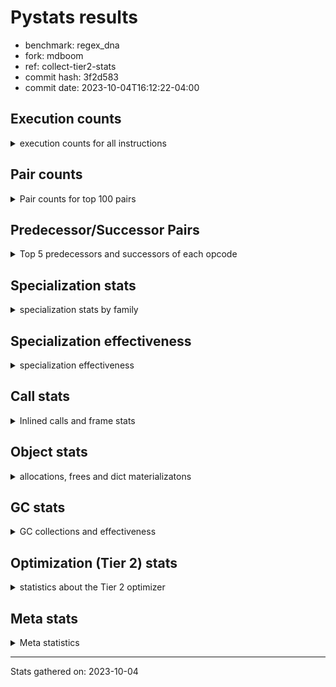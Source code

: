 
# Pystats results

- benchmark: regex_dna
- fork: mdboom
- ref: collect-tier2-stats
- commit hash: 3f2d583
- commit date: 2023-10-04T16:12:22-04:00

## Execution counts

<details>
<summary> execution counts for all instructions </summary>

|Name | Count | Self | Cumulative | Miss ratio | 
|---|---:|---:|---:|---:|
| LOAD_FAST | 5,700 | 12.4% | 12.4% |  |
| LOAD_GLOBAL_MODULE | 4,540 | 9.8% | 22.2% |  |
| LOAD_FAST_LOAD_FAST | 3,660 | 7.9% | 30.1% |  |
| LOAD_GLOBAL_BUILTIN | 2,960 | 6.4% | 36.5% |  |
| RETURN_VALUE | 2,700 | 5.9% | 42.4% |  |
| RESUME_CHECK | 2,700 | 5.9% | 48.2% |  |
| POP_JUMP_IF_FALSE | 2,040 | 4.4% | 52.7% |  |
| CALL | 1,860 | 4.0% | 56.7% |  |
| LOAD_ATTR_METHOD_NO_DICT | 1,460 | 3.2% | 59.9% |  |
| STORE_FAST | 1,400 | 3.0% | 62.9% |  |
| NOP | 1,320 | 2.9% | 65.8% |  |
| CALL_PY_EXACT_ARGS | 1,320 | 2.9% | 68.6% |  |
| BUILD_TUPLE | 1,320 | 2.9% | 71.5% |  |
| TO_BOOL_BOOL | 1,260 | 2.7% | 74.2% |  |
| CALL_TYPE_1 | 1,260 | 2.7% | 76.9% |  |
| CALL_ISINSTANCE | 1,260 | 2.7% | 79.7% |  |
| BINARY_SUBSCR_DICT | 1,260 | 2.7% | 82.4% |  |
| ENTER_EXECUTOR | 960 | 2.1% | 84.5% |  |
| TO_BOOL | 740 | 1.6% | 86.1% |  |
| PUSH_NULL | 720 | 1.6% | 87.6% |  |
| CALL_LEN | 720 | 1.6% | 89.2% |  |
| LOAD_ATTR_MODULE | 580 | 1.3% | 90.5% |  |
| CALL_PY_WITH_DEFAULTS | 540 | 1.2% | 91.6% |  |
| CALL_METHOD_DESCRIPTOR_FAST_WITH_KEYWORDS | 540 | 1.2% | 92.8% |  |
| CALL_LIST_APPEND | 540 | 1.2% | 94.0% |  |
| FOR_ITER_TUPLE | 360 | 0.8% | 94.8% |  |
| JUMP_BACKWARD | 340 | 0.7% | 95.5% |  |
| LOAD_GLOBAL | 240 | 0.5% | 96.0% |  |
| LOAD_DEREF | 180 | 0.4% | 96.4% |  |
| GET_ITER | 180 | 0.4% | 96.8% |  |
| UNPACK_SEQUENCE_TWO_TUPLE | 160 | 0.3% | 97.1% |  |
| STORE_FAST_STORE_FAST | 160 | 0.3% | 97.5% |  |
| LOAD_CONST | 120 | 0.3% | 97.7% |  |
| FOR_ITER_RANGE | 120 | 0.3% | 98.0% |  |
| CALL_FUNCTION_EX | 120 | 0.3% | 98.3% |  |
| BUILD_LIST | 120 | 0.3% | 98.5% |  |
| LOAD_ATTR | 100 | 0.2% | 98.7% |  |
| COMPARE_OP | 80 | 0.2% | 98.9% |  |
| POP_TOP | 60 | 0.1% | 99.0% |  |
| POP_JUMP_IF_NONE | 60 | 0.1% | 99.2% |  |
| LOAD_FAST_CHECK | 60 | 0.1% | 99.3% |  |
| LIST_EXTEND | 60 | 0.1% | 99.4% |  |
| COPY_FREE_VARS | 60 | 0.1% | 99.6% |  |
| CALL_INTRINSIC_1 | 60 | 0.1% | 99.7% |  |
| CALL_BUILTIN_CLASS | 60 | 0.1% | 99.8% |  |
| BINARY_OP_SUBTRACT_FLOAT | 60 | 0.1% | 100.0% |  |
| BINARY_OP | 20 | 0.0% | 100.0% |  |


</details>

## Pair counts

<details>
<summary> Pair counts for top 100 pairs </summary>

|Pair | Count | Self | Cumulative | 
|---|---:|---:|---:|
| LOAD_GLOBAL_BUILTIN LOAD_FAST | 2,760 | 6.0% | 6.0% |
| RESUME_CHECK LOAD_GLOBAL_BUILTIN | 1,340 | 2.9% | 8.9% |
| CALL_PY_EXACT_ARGS RESUME_CHECK | 1,320 | 2.9% | 11.7% |
| TO_BOOL_BOOL POP_JUMP_IF_FALSE | 1,260 | 2.7% | 14.5% |
| RETURN_VALUE LOAD_ATTR_METHOD_NO_DICT | 1,260 | 2.7% | 17.2% |
| POP_JUMP_IF_FALSE NOP | 1,260 | 2.7% | 19.9% |
| NOP LOAD_GLOBAL_MODULE | 1,260 | 2.7% | 22.7% |
| LOAD_GLOBAL_MODULE LOAD_GLOBAL_BUILTIN | 1,260 | 2.7% | 25.4% |
| LOAD_GLOBAL_MODULE LOAD_FAST_LOAD_FAST | 1,260 | 2.7% | 28.1% |
| LOAD_GLOBAL_MODULE CALL_ISINSTANCE | 1,260 | 2.7% | 30.9% |
| LOAD_FAST_LOAD_FAST CALL_PY_EXACT_ARGS | 1,260 | 2.7% | 33.6% |
| LOAD_FAST_LOAD_FAST BUILD_TUPLE | 1,260 | 2.7% | 36.3% |
| LOAD_FAST LOAD_GLOBAL_MODULE | 1,260 | 2.7% | 39.1% |
| LOAD_FAST CALL_TYPE_1 | 1,260 | 2.7% | 41.8% |
| CALL_TYPE_1 LOAD_FAST_LOAD_FAST | 1,260 | 2.7% | 44.5% |
| CALL_ISINSTANCE TO_BOOL_BOOL | 1,260 | 2.7% | 47.2% |
| BUILD_TUPLE BINARY_SUBSCR_DICT | 1,260 | 2.7% | 50.0% |
| BINARY_SUBSCR_DICT RETURN_VALUE | 1,260 | 2.7% | 52.7% |
| LOAD_FAST CALL | 1,040 | 2.3% | 55.0% |
| LOAD_FAST_LOAD_FAST LOAD_FAST | 940 | 2.0% | 57.0% |
| RETURN_VALUE STORE_FAST | 780 | 1.7% | 58.7% |
| TO_BOOL POP_JUMP_IF_FALSE | 720 | 1.6% | 60.3% |
| RESUME_CHECK LOAD_FAST | 720 | 1.6% | 61.8% |
| POP_JUMP_IF_FALSE LOAD_GLOBAL_MODULE | 720 | 1.6% | 63.4% |
| LOAD_FAST TO_BOOL | 720 | 1.6% | 64.9% |
| LOAD_ATTR_METHOD_NO_DICT LOAD_FAST_LOAD_FAST | 720 | 1.6% | 66.5% |
| CALL RETURN_VALUE | 720 | 1.6% | 68.1% |
| CALL RESUME_CHECK | 720 | 1.6% | 69.6% |
| LOAD_ATTR_MODULE PUSH_NULL | 580 | 1.3% | 70.9% |
| STORE_FAST ENTER_EXECUTOR | 540 | 1.2% | 72.0% |
| RETURN_VALUE CALL_LEN | 540 | 1.2% | 73.2% |
| RESUME_CHECK LOAD_GLOBAL_MODULE | 540 | 1.2% | 74.4% |
| LOAD_FAST CALL_METHOD_DESCRIPTOR_FAST_WITH_KEYWORDS | 540 | 1.2% | 75.6% |
| LOAD_ATTR_METHOD_NO_DICT LOAD_FAST | 540 | 1.2% | 76.7% |
| CALL_PY_WITH_DEFAULTS RESUME_CHECK | 540 | 1.2% | 77.9% |
| CALL_METHOD_DESCRIPTOR_FAST_WITH_KEYWORDS RETURN_VALUE | 540 | 1.2% | 79.1% |
| CALL_LEN CALL_LIST_APPEND | 540 | 1.2% | 80.2% |
| LOAD_GLOBAL_MODULE LOAD_ATTR_MODULE | 500 | 1.1% | 81.3% |
| ENTER_EXECUTOR CALL | 500 | 1.1% | 82.4% |
| CALL_LIST_APPEND ENTER_EXECUTOR | 380 | 0.8% | 83.2% |
| PUSH_NULL LOAD_FAST_LOAD_FAST | 360 | 0.8% | 84.0% |
| ENTER_EXECUTOR CALL_PY_WITH_DEFAULTS | 340 | 0.7% | 84.7% |
| STORE_FAST LOAD_FAST | 320 | 0.7% | 85.4% |
| JUMP_BACKWARD FOR_ITER_TUPLE | 240 | 0.5% | 86.0% |
| LOAD_GLOBAL_BUILTIN LOAD_GLOBAL_MODULE | 200 | 0.4% | 86.4% |
| LOAD_FAST_LOAD_FAST CALL_PY_WITH_DEFAULTS | 200 | 0.4% | 86.8% |
| LOAD_FAST LOAD_ATTR_METHOD_NO_DICT | 200 | 0.4% | 87.3% |
| LOAD_ATTR_METHOD_NO_DICT LOAD_GLOBAL_BUILTIN | 200 | 0.4% | 87.7% |
| FOR_ITER_TUPLE STORE_FAST | 200 | 0.4% | 88.1% |
| STORE_FAST JUMP_BACKWARD | 180 | 0.4% | 88.5% |
| PUSH_NULL CALL | 180 | 0.4% | 88.9% |
| UNPACK_SEQUENCE_TWO_TUPLE STORE_FAST_STORE_FAST | 160 | 0.3% | 89.3% |
| STORE_FAST_STORE_FAST LOAD_GLOBAL_MODULE | 160 | 0.3% | 89.6% |
| STORE_FAST LOAD_GLOBAL_MODULE | 160 | 0.3% | 89.9% |
| FOR_ITER_TUPLE UNPACK_SEQUENCE_TWO_TUPLE | 160 | 0.3% | 90.3% |
| CALL_LIST_APPEND JUMP_BACKWARD | 160 | 0.3% | 90.6% |
| LOAD_GLOBAL LOAD_GLOBAL_MODULE | 140 | 0.3% | 90.9% |
| CALL CALL | 140 | 0.3% | 91.2% |
| PUSH_NULL LOAD_FAST | 120 | 0.3% | 91.5% |
| LOAD_GLOBAL_MODULE GET_ITER | 120 | 0.3% | 91.8% |
| LOAD_FAST CALL_LEN | 120 | 0.3% | 92.0% |
| LOAD_DEREF PUSH_NULL | 120 | 0.3% | 92.3% |
| GET_ITER FOR_ITER_TUPLE | 120 | 0.3% | 92.5% |
| CALL_LEN STORE_FAST | 120 | 0.3% | 92.8% |
| STORE_FAST LOAD_GLOBAL | 100 | 0.2% | 93.0% |
| LOAD_GLOBAL_MODULE LOAD_ATTR | 80 | 0.2% | 93.2% |
| LOAD_GLOBAL LOAD_GLOBAL_BUILTIN | 80 | 0.2% | 93.4% |
| LOAD_ATTR LOAD_ATTR_MODULE | 80 | 0.2% | 93.5% |
| STORE_FAST BUILD_LIST | 60 | 0.1% | 93.7% |
| RETURN_VALUE RETURN_VALUE | 60 | 0.1% | 93.8% |
| RESUME_CHECK LOAD_DEREF | 60 | 0.1% | 93.9% |
| PUSH_NULL LOAD_CONST | 60 | 0.1% | 94.1% |
| POP_TOP NOP | 60 | 0.1% | 94.2% |
| POP_JUMP_IF_NONE LOAD_FAST_CHECK | 60 | 0.1% | 94.3% |
| POP_JUMP_IF_FALSE LOAD_FAST | 60 | 0.1% | 94.5% |
| NOP LOAD_DEREF | 60 | 0.1% | 94.6% |
| LOAD_GLOBAL_MODULE LOAD_FAST | 60 | 0.1% | 94.7% |
| LOAD_FAST_CHECK LOAD_FAST | 60 | 0.1% | 94.8% |
| LOAD_FAST RETURN_VALUE | 60 | 0.1% | 95.0% |
| LOAD_FAST POP_JUMP_IF_NONE | 60 | 0.1% | 95.1% |
| LOAD_FAST GET_ITER | 60 | 0.1% | 95.2% |
| LOAD_FAST COMPARE_OP | 60 | 0.1% | 95.4% |
| LOAD_FAST CALL_FUNCTION_EX | 60 | 0.1% | 95.5% |
| LOAD_FAST BUILD_LIST | 60 | 0.1% | 95.6% |
| LOAD_DEREF LIST_EXTEND | 60 | 0.1% | 95.8% |
| LOAD_CONST LOAD_FAST | 60 | 0.1% | 95.9% |
| LOAD_CONST LOAD_CONST | 60 | 0.1% | 96.0% |
| LIST_EXTEND CALL_INTRINSIC_1 | 60 | 0.1% | 96.1% |
| JUMP_BACKWARD FOR_ITER_RANGE | 60 | 0.1% | 96.3% |
| GET_ITER FOR_ITER_RANGE | 60 | 0.1% | 96.4% |
| FOR_ITER_RANGE STORE_FAST | 60 | 0.1% | 96.5% |
| ENTER_EXECUTOR LOAD_FAST_LOAD_FAST | 60 | 0.1% | 96.7% |
| COPY_FREE_VARS RESUME_CHECK | 60 | 0.1% | 96.8% |
| COMPARE_OP POP_JUMP_IF_FALSE | 60 | 0.1% | 96.9% |
| CALL_LEN BUILD_TUPLE | 60 | 0.1% | 97.1% |
| CALL_INTRINSIC_1 CALL_FUNCTION_EX | 60 | 0.1% | 97.2% |
| CALL_FUNCTION_EX RESUME_CHECK | 60 | 0.1% | 97.3% |
| CALL_FUNCTION_EX COPY_FREE_VARS | 60 | 0.1% | 97.4% |
| CALL_BUILTIN_CLASS STORE_FAST | 60 | 0.1% | 97.6% |
| CALL STORE_FAST | 60 | 0.1% | 97.7% |


</details>

## Predecessor/Successor Pairs

<details>
<summary> Top 5 predecessors and successors of each opcode </summary>

### GET_ITER

<details>
<summary> Successors and predecessors for GET_ITER </summary>

|Predecessors | Count | Percentage | 
|---|---:|---:|
| LOAD_GLOBAL_MODULE | 120 | 66.7% |
| LOAD_FAST | 60 | 33.3% |

|Successors | Count | Percentage | 
|---|---:|---:|
| FOR_ITER_TUPLE | 120 | 66.7% |
| FOR_ITER_RANGE | 60 | 33.3% |


</details>

### NOP

<details>
<summary> Successors and predecessors for NOP </summary>

|Predecessors | Count | Percentage | 
|---|---:|---:|
| POP_JUMP_IF_FALSE | 1,260 | 95.5% |
| POP_TOP | 60 | 4.5% |

|Successors | Count | Percentage | 
|---|---:|---:|
| LOAD_GLOBAL_MODULE | 1,260 | 95.5% |
| LOAD_DEREF | 60 | 4.5% |


</details>

### POP_TOP

<details>
<summary> Successors and predecessors for POP_TOP </summary>

|Predecessors | Count | Percentage | 
|---|---:|---:|
| CALL | 60 | 100.0% |

|Successors | Count | Percentage | 
|---|---:|---:|
| NOP | 60 | 100.0% |


</details>

### PUSH_NULL

<details>
<summary> Successors and predecessors for PUSH_NULL </summary>

|Predecessors | Count | Percentage | 
|---|---:|---:|
| LOAD_ATTR_MODULE | 580 | 80.6% |
| LOAD_DEREF | 120 | 16.7% |
| LOAD_ATTR | 20 | 2.8% |

|Successors | Count | Percentage | 
|---|---:|---:|
| LOAD_FAST_LOAD_FAST | 360 | 50.0% |
| CALL | 180 | 25.0% |
| LOAD_FAST | 120 | 16.7% |
| LOAD_CONST | 60 | 8.3% |


</details>

### RETURN_VALUE

<details>
<summary> Successors and predecessors for RETURN_VALUE </summary>

|Predecessors | Count | Percentage | 
|---|---:|---:|
| BINARY_SUBSCR_DICT | 1,260 | 46.7% |
| CALL | 720 | 26.7% |
| CALL_METHOD_DESCRIPTOR_FAST_WITH_KEYWORDS | 540 | 20.0% |
| RETURN_VALUE | 60 | 2.2% |
| LOAD_FAST | 60 | 2.2% |

|Successors | Count | Percentage | 
|---|---:|---:|
| LOAD_ATTR_METHOD_NO_DICT | 1,260 | 46.7% |
| STORE_FAST | 780 | 28.9% |
| CALL_LEN | 540 | 20.0% |
| RETURN_VALUE | 60 | 2.2% |
| LOAD_GLOBAL | 40 | 1.5% |


</details>

### TO_BOOL

<details>
<summary> Successors and predecessors for TO_BOOL </summary>

|Predecessors | Count | Percentage | 
|---|---:|---:|
| LOAD_FAST | 720 | 97.3% |
| TO_BOOL | 20 | 2.7% |

|Successors | Count | Percentage | 
|---|---:|---:|
| POP_JUMP_IF_FALSE | 720 | 97.3% |
| TO_BOOL | 20 | 2.7% |


</details>

### BINARY_OP

<details>
<summary> Successors and predecessors for BINARY_OP </summary>

|Predecessors | Count | Percentage | 
|---|---:|---:|
| LOAD_FAST | 20 | 100.0% |

|Successors | Count | Percentage | 
|---|---:|---:|
| BINARY_OP_SUBTRACT_FLOAT | 20 | 100.0% |


</details>

### BUILD_LIST

<details>
<summary> Successors and predecessors for BUILD_LIST </summary>

|Predecessors | Count | Percentage | 
|---|---:|---:|
| STORE_FAST | 60 | 50.0% |
| LOAD_FAST | 60 | 50.0% |

|Successors | Count | Percentage | 
|---|---:|---:|
| STORE_FAST | 60 | 50.0% |
| LOAD_DEREF | 60 | 50.0% |


</details>

### BUILD_TUPLE

<details>
<summary> Successors and predecessors for BUILD_TUPLE </summary>

|Predecessors | Count | Percentage | 
|---|---:|---:|
| LOAD_FAST_LOAD_FAST | 1,260 | 95.5% |
| CALL_LEN | 60 | 4.5% |

|Successors | Count | Percentage | 
|---|---:|---:|
| BINARY_SUBSCR_DICT | 1,260 | 95.5% |
| RETURN_VALUE | 60 | 4.5% |


</details>

### CALL

<details>
<summary> Successors and predecessors for CALL </summary>

|Predecessors | Count | Percentage | 
|---|---:|---:|
| LOAD_FAST | 1,040 | 55.9% |
| ENTER_EXECUTOR | 500 | 26.9% |
| PUSH_NULL | 180 | 9.7% |
| CALL | 140 | 7.5% |

|Successors | Count | Percentage | 
|---|---:|---:|
| RETURN_VALUE | 720 | 38.7% |
| RESUME_CHECK | 720 | 38.7% |
| CALL | 140 | 7.5% |
| STORE_FAST | 60 | 3.2% |
| POP_TOP | 60 | 3.2% |


</details>

### CALL_FUNCTION_EX

<details>
<summary> Successors and predecessors for CALL_FUNCTION_EX </summary>

|Predecessors | Count | Percentage | 
|---|---:|---:|
| LOAD_FAST | 60 | 50.0% |
| CALL_INTRINSIC_1 | 60 | 50.0% |

|Successors | Count | Percentage | 
|---|---:|---:|
| RESUME_CHECK | 60 | 50.0% |
| COPY_FREE_VARS | 60 | 50.0% |


</details>

### CALL_INTRINSIC_1

<details>
<summary> Successors and predecessors for CALL_INTRINSIC_1 </summary>

|Predecessors | Count | Percentage | 
|---|---:|---:|
| LIST_EXTEND | 60 | 100.0% |

|Successors | Count | Percentage | 
|---|---:|---:|
| CALL_FUNCTION_EX | 60 | 100.0% |


</details>

### COMPARE_OP

<details>
<summary> Successors and predecessors for COMPARE_OP </summary>

|Predecessors | Count | Percentage | 
|---|---:|---:|
| LOAD_FAST | 60 | 75.0% |
| COMPARE_OP | 20 | 25.0% |

|Successors | Count | Percentage | 
|---|---:|---:|
| POP_JUMP_IF_FALSE | 60 | 75.0% |
| COMPARE_OP | 20 | 25.0% |


</details>

### COPY_FREE_VARS

<details>
<summary> Successors and predecessors for COPY_FREE_VARS </summary>

|Predecessors | Count | Percentage | 
|---|---:|---:|
| CALL_FUNCTION_EX | 60 | 100.0% |

|Successors | Count | Percentage | 
|---|---:|---:|
| RESUME_CHECK | 60 | 100.0% |


</details>

### ENTER_EXECUTOR

<details>
<summary> Successors and predecessors for ENTER_EXECUTOR </summary>

|Predecessors | Count | Percentage | 
|---|---:|---:|
| STORE_FAST | 540 | 56.2% |
| CALL_LIST_APPEND | 380 | 39.6% |
| JUMP_BACKWARD | 40 | 4.2% |

|Successors | Count | Percentage | 
|---|---:|---:|
| CALL | 500 | 52.1% |
| CALL_PY_WITH_DEFAULTS | 340 | 35.4% |
| LOAD_FAST_LOAD_FAST | 60 | 6.2% |
| LOAD_GLOBAL_MODULE | 40 | 4.2% |
| LOAD_GLOBAL | 20 | 2.1% |


</details>

### JUMP_BACKWARD

<details>
<summary> Successors and predecessors for JUMP_BACKWARD </summary>

|Predecessors | Count | Percentage | 
|---|---:|---:|
| STORE_FAST | 180 | 52.9% |
| CALL_LIST_APPEND | 160 | 47.1% |

|Successors | Count | Percentage | 
|---|---:|---:|
| FOR_ITER_TUPLE | 240 | 70.6% |
| FOR_ITER_RANGE | 60 | 17.6% |
| ENTER_EXECUTOR | 40 | 11.8% |


</details>

### LIST_EXTEND

<details>
<summary> Successors and predecessors for LIST_EXTEND </summary>

|Predecessors | Count | Percentage | 
|---|---:|---:|
| LOAD_DEREF | 60 | 100.0% |

|Successors | Count | Percentage | 
|---|---:|---:|
| CALL_INTRINSIC_1 | 60 | 100.0% |


</details>

### LOAD_ATTR

<details>
<summary> Successors and predecessors for LOAD_ATTR </summary>

|Predecessors | Count | Percentage | 
|---|---:|---:|
| LOAD_GLOBAL_MODULE | 80 | 80.0% |
| LOAD_GLOBAL | 20 | 20.0% |

|Successors | Count | Percentage | 
|---|---:|---:|
| LOAD_ATTR_MODULE | 80 | 80.0% |
| PUSH_NULL | 20 | 20.0% |


</details>

### LOAD_CONST

<details>
<summary> Successors and predecessors for LOAD_CONST </summary>

|Predecessors | Count | Percentage | 
|---|---:|---:|
| PUSH_NULL | 60 | 50.0% |
| LOAD_CONST | 60 | 50.0% |

|Successors | Count | Percentage | 
|---|---:|---:|
| LOAD_FAST | 60 | 50.0% |
| LOAD_CONST | 60 | 50.0% |


</details>

### LOAD_DEREF

<details>
<summary> Successors and predecessors for LOAD_DEREF </summary>

|Predecessors | Count | Percentage | 
|---|---:|---:|
| RESUME_CHECK | 60 | 33.3% |
| NOP | 60 | 33.3% |
| BUILD_LIST | 60 | 33.3% |

|Successors | Count | Percentage | 
|---|---:|---:|
| PUSH_NULL | 120 | 66.7% |
| LIST_EXTEND | 60 | 33.3% |


</details>

### LOAD_FAST

<details>
<summary> Successors and predecessors for LOAD_FAST </summary>

|Predecessors | Count | Percentage | 
|---|---:|---:|
| LOAD_GLOBAL_BUILTIN | 2,760 | 48.4% |
| LOAD_FAST_LOAD_FAST | 940 | 16.5% |
| RESUME_CHECK | 720 | 12.6% |
| LOAD_ATTR_METHOD_NO_DICT | 540 | 9.5% |
| STORE_FAST | 320 | 5.6% |

|Successors | Count | Percentage | 
|---|---:|---:|
| LOAD_GLOBAL_MODULE | 1,260 | 22.1% |
| CALL_TYPE_1 | 1,260 | 22.1% |
| CALL | 1,040 | 18.2% |
| TO_BOOL | 720 | 12.6% |
| CALL_METHOD_DESCRIPTOR_FAST_WITH_KEYWORDS | 540 | 9.5% |


</details>

### LOAD_FAST_CHECK

<details>
<summary> Successors and predecessors for LOAD_FAST_CHECK </summary>

|Predecessors | Count | Percentage | 
|---|---:|---:|
| POP_JUMP_IF_NONE | 60 | 100.0% |

|Successors | Count | Percentage | 
|---|---:|---:|
| LOAD_FAST | 60 | 100.0% |


</details>

### LOAD_FAST_LOAD_FAST

<details>
<summary> Successors and predecessors for LOAD_FAST_LOAD_FAST </summary>

|Predecessors | Count | Percentage | 
|---|---:|---:|
| LOAD_GLOBAL_MODULE | 1,260 | 34.4% |
| CALL_TYPE_1 | 1,260 | 34.4% |
| LOAD_ATTR_METHOD_NO_DICT | 720 | 19.7% |
| PUSH_NULL | 360 | 9.8% |
| ENTER_EXECUTOR | 60 | 1.6% |

|Successors | Count | Percentage | 
|---|---:|---:|
| CALL_PY_EXACT_ARGS | 1,260 | 34.4% |
| BUILD_TUPLE | 1,260 | 34.4% |
| LOAD_FAST | 940 | 25.7% |
| CALL_PY_WITH_DEFAULTS | 200 | 5.5% |


</details>

### LOAD_GLOBAL

<details>
<summary> Successors and predecessors for LOAD_GLOBAL </summary>

|Predecessors | Count | Percentage | 
|---|---:|---:|
| STORE_FAST | 100 | 41.7% |
| RETURN_VALUE | 40 | 16.7% |
| RESUME_CHECK | 40 | 16.7% |
| LOAD_FAST | 20 | 8.3% |
| FOR_ITER_RANGE | 20 | 8.3% |

|Successors | Count | Percentage | 
|---|---:|---:|
| LOAD_GLOBAL_MODULE | 140 | 58.3% |
| LOAD_GLOBAL_BUILTIN | 80 | 33.3% |
| LOAD_ATTR | 20 | 8.3% |


</details>

### POP_JUMP_IF_FALSE

<details>
<summary> Successors and predecessors for POP_JUMP_IF_FALSE </summary>

|Predecessors | Count | Percentage | 
|---|---:|---:|
| TO_BOOL_BOOL | 1,260 | 61.8% |
| TO_BOOL | 720 | 35.3% |
| COMPARE_OP | 60 | 2.9% |

|Successors | Count | Percentage | 
|---|---:|---:|
| NOP | 1,260 | 61.8% |
| LOAD_GLOBAL_MODULE | 720 | 35.3% |
| LOAD_FAST | 60 | 2.9% |


</details>

### POP_JUMP_IF_NONE

<details>
<summary> Successors and predecessors for POP_JUMP_IF_NONE </summary>

|Predecessors | Count | Percentage | 
|---|---:|---:|
| LOAD_FAST | 60 | 100.0% |

|Successors | Count | Percentage | 
|---|---:|---:|
| LOAD_FAST_CHECK | 60 | 100.0% |


</details>

### STORE_FAST

<details>
<summary> Successors and predecessors for STORE_FAST </summary>

|Predecessors | Count | Percentage | 
|---|---:|---:|
| RETURN_VALUE | 780 | 55.7% |
| FOR_ITER_TUPLE | 200 | 14.3% |
| CALL_LEN | 120 | 8.6% |
| FOR_ITER_RANGE | 60 | 4.3% |
| CALL_BUILTIN_CLASS | 60 | 4.3% |

|Successors | Count | Percentage | 
|---|---:|---:|
| ENTER_EXECUTOR | 540 | 38.6% |
| LOAD_FAST | 320 | 22.9% |
| JUMP_BACKWARD | 180 | 12.9% |
| LOAD_GLOBAL_MODULE | 160 | 11.4% |
| LOAD_GLOBAL | 100 | 7.1% |


</details>

### STORE_FAST_STORE_FAST

<details>
<summary> Successors and predecessors for STORE_FAST_STORE_FAST </summary>

|Predecessors | Count | Percentage | 
|---|---:|---:|
| UNPACK_SEQUENCE_TWO_TUPLE | 160 | 100.0% |

|Successors | Count | Percentage | 
|---|---:|---:|
| LOAD_GLOBAL_MODULE | 160 | 100.0% |


</details>

### BINARY_OP_SUBTRACT_FLOAT

<details>
<summary> Successors and predecessors for BINARY_OP_SUBTRACT_FLOAT </summary>

|Predecessors | Count | Percentage | 
|---|---:|---:|
| LOAD_FAST | 40 | 66.7% |
| BINARY_OP | 20 | 33.3% |

|Successors | Count | Percentage | 
|---|---:|---:|
| STORE_FAST | 60 | 100.0% |


</details>

### BINARY_SUBSCR_DICT

<details>
<summary> Successors and predecessors for BINARY_SUBSCR_DICT </summary>

|Predecessors | Count | Percentage | 
|---|---:|---:|
| BUILD_TUPLE | 1,260 | 100.0% |

|Successors | Count | Percentage | 
|---|---:|---:|
| RETURN_VALUE | 1,260 | 100.0% |


</details>

### CALL_BUILTIN_CLASS

<details>
<summary> Successors and predecessors for CALL_BUILTIN_CLASS </summary>

|Predecessors | Count | Percentage | 
|---|---:|---:|
| LOAD_FAST | 40 | 66.7% |
| CALL | 20 | 33.3% |

|Successors | Count | Percentage | 
|---|---:|---:|
| STORE_FAST | 60 | 100.0% |


</details>

### CALL_ISINSTANCE

<details>
<summary> Successors and predecessors for CALL_ISINSTANCE </summary>

|Predecessors | Count | Percentage | 
|---|---:|---:|
| LOAD_GLOBAL_MODULE | 1,260 | 100.0% |

|Successors | Count | Percentage | 
|---|---:|---:|
| TO_BOOL_BOOL | 1,260 | 100.0% |


</details>

### CALL_LEN

<details>
<summary> Successors and predecessors for CALL_LEN </summary>

|Predecessors | Count | Percentage | 
|---|---:|---:|
| RETURN_VALUE | 540 | 75.0% |
| LOAD_FAST | 120 | 16.7% |
| CALL | 60 | 8.3% |

|Successors | Count | Percentage | 
|---|---:|---:|
| CALL_LIST_APPEND | 540 | 75.0% |
| STORE_FAST | 120 | 16.7% |
| BUILD_TUPLE | 60 | 8.3% |


</details>

### CALL_LIST_APPEND

<details>
<summary> Successors and predecessors for CALL_LIST_APPEND </summary>

|Predecessors | Count | Percentage | 
|---|---:|---:|
| CALL_LEN | 540 | 100.0% |

|Successors | Count | Percentage | 
|---|---:|---:|
| ENTER_EXECUTOR | 380 | 70.4% |
| JUMP_BACKWARD | 160 | 29.6% |


</details>

### CALL_METHOD_DESCRIPTOR_FAST_WITH_KEYWORDS

<details>
<summary> Successors and predecessors for CALL_METHOD_DESCRIPTOR_FAST_WITH_KEYWORDS </summary>

|Predecessors | Count | Percentage | 
|---|---:|---:|
| LOAD_FAST | 540 | 100.0% |

|Successors | Count | Percentage | 
|---|---:|---:|
| RETURN_VALUE | 540 | 100.0% |


</details>

### CALL_PY_EXACT_ARGS

<details>
<summary> Successors and predecessors for CALL_PY_EXACT_ARGS </summary>

|Predecessors | Count | Percentage | 
|---|---:|---:|
| LOAD_FAST_LOAD_FAST | 1,260 | 95.5% |
| LOAD_FAST | 40 | 3.0% |
| CALL | 20 | 1.5% |

|Successors | Count | Percentage | 
|---|---:|---:|
| RESUME_CHECK | 1,320 | 100.0% |


</details>

### CALL_PY_WITH_DEFAULTS

<details>
<summary> Successors and predecessors for CALL_PY_WITH_DEFAULTS </summary>

|Predecessors | Count | Percentage | 
|---|---:|---:|
| ENTER_EXECUTOR | 340 | 63.0% |
| LOAD_FAST_LOAD_FAST | 200 | 37.0% |

|Successors | Count | Percentage | 
|---|---:|---:|
| RESUME_CHECK | 540 | 100.0% |


</details>

### CALL_TYPE_1

<details>
<summary> Successors and predecessors for CALL_TYPE_1 </summary>

|Predecessors | Count | Percentage | 
|---|---:|---:|
| LOAD_FAST | 1,260 | 100.0% |

|Successors | Count | Percentage | 
|---|---:|---:|
| LOAD_FAST_LOAD_FAST | 1,260 | 100.0% |


</details>

### FOR_ITER_RANGE

<details>
<summary> Successors and predecessors for FOR_ITER_RANGE </summary>

|Predecessors | Count | Percentage | 
|---|---:|---:|
| JUMP_BACKWARD | 60 | 50.0% |
| GET_ITER | 60 | 50.0% |

|Successors | Count | Percentage | 
|---|---:|---:|
| STORE_FAST | 60 | 50.0% |
| LOAD_GLOBAL_MODULE | 40 | 33.3% |
| LOAD_GLOBAL | 20 | 16.7% |


</details>

### FOR_ITER_TUPLE

<details>
<summary> Successors and predecessors for FOR_ITER_TUPLE </summary>

|Predecessors | Count | Percentage | 
|---|---:|---:|
| JUMP_BACKWARD | 240 | 66.7% |
| GET_ITER | 120 | 33.3% |

|Successors | Count | Percentage | 
|---|---:|---:|
| STORE_FAST | 200 | 55.6% |
| UNPACK_SEQUENCE_TWO_TUPLE | 160 | 44.4% |


</details>

### LOAD_ATTR_METHOD_NO_DICT

<details>
<summary> Successors and predecessors for LOAD_ATTR_METHOD_NO_DICT </summary>

|Predecessors | Count | Percentage | 
|---|---:|---:|
| RETURN_VALUE | 1,260 | 86.3% |
| LOAD_FAST | 200 | 13.7% |

|Successors | Count | Percentage | 
|---|---:|---:|
| LOAD_FAST_LOAD_FAST | 720 | 49.3% |
| LOAD_FAST | 540 | 37.0% |
| LOAD_GLOBAL_BUILTIN | 200 | 13.7% |


</details>

### LOAD_ATTR_MODULE

<details>
<summary> Successors and predecessors for LOAD_ATTR_MODULE </summary>

|Predecessors | Count | Percentage | 
|---|---:|---:|
| LOAD_GLOBAL_MODULE | 500 | 86.2% |
| LOAD_ATTR | 80 | 13.8% |

|Successors | Count | Percentage | 
|---|---:|---:|
| PUSH_NULL | 580 | 100.0% |


</details>

### LOAD_GLOBAL_BUILTIN

<details>
<summary> Successors and predecessors for LOAD_GLOBAL_BUILTIN </summary>

|Predecessors | Count | Percentage | 
|---|---:|---:|
| RESUME_CHECK | 1,340 | 45.3% |
| LOAD_GLOBAL_MODULE | 1,260 | 42.6% |
| LOAD_ATTR_METHOD_NO_DICT | 200 | 6.8% |
| LOAD_GLOBAL | 80 | 2.7% |
| STORE_FAST | 40 | 1.4% |

|Successors | Count | Percentage | 
|---|---:|---:|
| LOAD_FAST | 2,760 | 93.2% |
| LOAD_GLOBAL_MODULE | 200 | 6.8% |


</details>

### LOAD_GLOBAL_MODULE

<details>
<summary> Successors and predecessors for LOAD_GLOBAL_MODULE </summary>

|Predecessors | Count | Percentage | 
|---|---:|---:|
| NOP | 1,260 | 27.8% |
| LOAD_FAST | 1,260 | 27.8% |
| POP_JUMP_IF_FALSE | 720 | 15.9% |
| RESUME_CHECK | 540 | 11.9% |
| LOAD_GLOBAL_BUILTIN | 200 | 4.4% |

|Successors | Count | Percentage | 
|---|---:|---:|
| LOAD_GLOBAL_BUILTIN | 1,260 | 27.8% |
| LOAD_FAST_LOAD_FAST | 1,260 | 27.8% |
| CALL_ISINSTANCE | 1,260 | 27.8% |
| LOAD_ATTR_MODULE | 500 | 11.0% |
| GET_ITER | 120 | 2.6% |


</details>

### RESUME_CHECK

<details>
<summary> Successors and predecessors for RESUME_CHECK </summary>

|Predecessors | Count | Percentage | 
|---|---:|---:|
| CALL_PY_EXACT_ARGS | 1,320 | 48.9% |
| CALL | 720 | 26.7% |
| CALL_PY_WITH_DEFAULTS | 540 | 20.0% |
| COPY_FREE_VARS | 60 | 2.2% |
| CALL_FUNCTION_EX | 60 | 2.2% |

|Successors | Count | Percentage | 
|---|---:|---:|
| LOAD_GLOBAL_BUILTIN | 1,340 | 49.6% |
| LOAD_FAST | 720 | 26.7% |
| LOAD_GLOBAL_MODULE | 540 | 20.0% |
| LOAD_DEREF | 60 | 2.2% |
| LOAD_GLOBAL | 40 | 1.5% |


</details>

### TO_BOOL_BOOL

<details>
<summary> Successors and predecessors for TO_BOOL_BOOL </summary>

|Predecessors | Count | Percentage | 
|---|---:|---:|
| CALL_ISINSTANCE | 1,260 | 100.0% |

|Successors | Count | Percentage | 
|---|---:|---:|
| POP_JUMP_IF_FALSE | 1,260 | 100.0% |


</details>

### UNPACK_SEQUENCE_TWO_TUPLE

<details>
<summary> Successors and predecessors for UNPACK_SEQUENCE_TWO_TUPLE </summary>

|Predecessors | Count | Percentage | 
|---|---:|---:|
| FOR_ITER_TUPLE | 160 | 100.0% |

|Successors | Count | Percentage | 
|---|---:|---:|
| STORE_FAST_STORE_FAST | 160 | 100.0% |


</details>


</details>

## Specialization stats

<details>
<summary> specialization stats by family </summary>

### BINARY_SUBSCR

<details>
<summary> specialization stats for BINARY_SUBSCR family </summary>

|Kind | Count | Ratio | 
|---|---|---|
|          hit |         1260 | 100.0% |


</details>

### TO_BOOL

<details>
<summary> specialization stats for TO_BOOL family </summary>

|Kind | Count | Ratio | 
|---|---|---|
| specialization.deferred |          720 | 36.0% |
|          hit |         1260 | 63.0% |

#### Specialization attempts

| | Count | Ratio | 
|---|---:|---:|
| Success | 0 | 0.0% |
| Failure | 20 | 100.0% |

|Failure kind | Count | Ratio | 
|---|---:|---:|
| tuple | 20 | 100.0% |


</details>

### BINARY_OP

<details>
<summary> specialization stats for BINARY_OP family </summary>

|Kind | Count | Ratio | 
|---|---|---|
|          hit |           60 | 75.0% |

#### Specialization attempts

| | Count | Ratio | 
|---|---:|---:|
| Success | 20 | 100.0% |
| Failure | 0 | 0.0% |

|Failure kind | Count | Ratio | 
|---|---:|---:|


</details>

### CALL

<details>
<summary> specialization stats for CALL family </summary>

|Kind | Count | Ratio | 
|---|---|---|
| specialization.deferred |         1620 | 20.0% |
|          hit |         6240 | 77.0% |

#### Specialization attempts

| | Count | Ratio | 
|---|---:|---:|
| Success | 100 | 41.7% |
| Failure | 140 | 58.3% |

|Failure kind | Count | Ratio | 
|---|---:|---:|
| cfunc noargs | 60 | 42.9% |
| code complex parameters | 60 | 42.9% |
| meth descr method fastcall keywords | 20 | 14.3% |


</details>

### COMPARE_OP

<details>
<summary> specialization stats for COMPARE_OP family </summary>

|Kind | Count | Ratio | 
|---|---|---|
| specialization.deferred |           60 | 75.0% |

#### Specialization attempts

| | Count | Ratio | 
|---|---:|---:|
| Success | 0 | 0.0% |
| Failure | 20 | 100.0% |

|Failure kind | Count | Ratio | 
|---|---:|---:|
| tuple | 20 | 100.0% |


</details>

### FOR_ITER

<details>
<summary> specialization stats for FOR_ITER family </summary>

|Kind | Count | Ratio | 
|---|---|---|
|          hit |          480 | 100.0% |


</details>

### JUMP_BACKWARD

<details>
<summary> specialization stats for JUMP_BACKWARD family </summary>

|Kind | Count | Ratio | 
|---|---|---|


</details>

### LOAD_ATTR

<details>
<summary> specialization stats for LOAD_ATTR family </summary>

|Kind | Count | Ratio | 
|---|---|---|
| specialization.deferred |           20 | 0.9% |
|          hit |         2040 | 95.3% |

#### Specialization attempts

| | Count | Ratio | 
|---|---:|---:|
| Success | 80 | 100.0% |
| Failure | 0 | 0.0% |

|Failure kind | Count | Ratio | 
|---|---:|---:|


</details>

### LOAD_GLOBAL

<details>
<summary> specialization stats for LOAD_GLOBAL family </summary>

|Kind | Count | Ratio | 
|---|---|---|
| specialization.deferred |           20 | 0.3% |
|          hit |         7500 | 96.9% |

#### Specialization attempts

| | Count | Ratio | 
|---|---:|---:|
| Success | 220 | 100.0% |
| Failure | 0 | 0.0% |

|Failure kind | Count | Ratio | 
|---|---:|---:|


</details>

### POP_JUMP_IF_FALSE

<details>
<summary> specialization stats for POP_JUMP_IF_FALSE family </summary>

|Kind | Count | Ratio | 
|---|---|---|


</details>

### POP_JUMP_IF_NONE

<details>
<summary> specialization stats for POP_JUMP_IF_NONE family </summary>

|Kind | Count | Ratio | 
|---|---|---|


</details>

### UNPACK_SEQUENCE

<details>
<summary> specialization stats for UNPACK_SEQUENCE family </summary>

|Kind | Count | Ratio | 
|---|---|---|
|          hit |          160 | 100.0% |


</details>


</details>

## Specialization effectiveness

<details>
<summary> specialization effectiveness </summary>

|Instructions | Count | Ratio | 
|---|---:|---:|
| Basic | 18,960 | 41.1% |
| Not specialized | 5,480 | 11.9% |
| Specialized | 21,700 | 47.0% |

### Deferred by instruction

<details>
<summary> deferred by instruction </summary>

|Name | Count | Ratio | 
|---|---:|---:|
| CALL | 1,620 | 66.4% |
| TO_BOOL | 720 | 29.5% |
| COMPARE_OP | 60 | 2.5% |
| LOAD_GLOBAL | 20 | 0.8% |
| LOAD_ATTR | 20 | 0.8% |
| UNPACK_SEQUENCE_TWO_TUPLE | 0 | 0.0% |
| UNPACK_SEQUENCE | 0 | 0.0% |
| TO_BOOL_BOOL | 0 | 0.0% |
| STORE_SUBSCR | 0 | 0.0% |
| STORE_SLICE | 0 | 0.0% |


</details>


</details>

## Call stats

<details>
<summary> Inlined calls and frame stats </summary>

| | Count | Ratio | 
|---|---:|---:|
| Calls to PyEval_EvalDefault | 0 | 0.0% |
| Calls to Python functions inlined | 2,700 | 100.0% |
| Calls via PyEval_EvalFrame (total) | 0 | 0.0% |
| Calls via PyEval_EvalFrame (vector) | 0 | 0.0% |
| Calls via PyEval_EvalFrame (generator) | 0 | 0.0% |
| Calls via PyEval_EvalFrame (legacy) | 0 | 0.0% |
| Calls via PyEval_EvalFrame (function vectorcall) | 0 | 0.0% |
| Calls via PyEval_EvalFrame (build class) | 0 | 0.0% |
| Calls via PyEval_EvalFrame (slot) | 0 | 0.0% |
| Calls via PyEval_EvalFrame (function ex) | 120 | 4.4% |
| Calls via PyEval_EvalFrame (api) | 0 | 0.0% |
| Calls via PyEval_EvalFrame (method) | 0 | 0.0% |
| Frames pushed | 2,700 | 100.0% |
| Frame objects created | 0 | 0.0% |


</details>

## Object stats

<details>
<summary> allocations, frees and dict materializatons </summary>

| | Count | Ratio | 
|---|---:|---:|
| Allocations from freelist | 2,880 | 0.1% |
| Frees to freelist | 2,820 |  |
| Allocations | 4,847,560 | 99.9% |
| Allocations to 512 bytes | 4,831,420 | 99.6% |
| Allocations to 4 kbytes | 13,380 | 0.3% |
| Allocations over 4 kbytes | 2,760 | 0.1% |
| Frees | 5,875,200 |  |
| New values | 0 |  |
| Interpreter increfs | 24,080 | 0.1% |
| Interpreter decrefs | 28,240 | 0.1% |
| Increfs | 21,571,540 | 99.9% |
| Decrefs | 26,415,680 | 99.9% |
| Materialize dict (on request) | 0 |  |
| Materialize dict (new key) | 0 |  |
| Materialize dict (too big) | 0 |  |
| Materialize dict (str subclass) | 0 |  |
| Dematerialize dict | 0 |  |
| Method cache hits | 15 |  |
| Method cache misses | 5 |  |
| Method cache collisions | 5 |  |
| Method cache dunder hits | 2,520 |  |
| Method cache dunder misses | 0 |  |


</details>

## GC stats

<details>
<summary> GC collections and effectiveness </summary>

|Generation | Collections | Objects collected | Object visits | 
|---:|---:|---:|---:|
| 0 | 0 | 0 | 0 |
| 1 | 0 | 0 | 0 |
| 2 | 0 | 0 | 0 |


</details>

## Optimization (Tier 2) stats

<details>
<summary> statistics about the Tier 2 optimizer </summary>

### Overall stats

<details>
<summary> overall stats </summary>

| | Count | Ratio | 
|---|---:|---:|
| Optimization attempts | 40 |  |
| Traces created | 40 | 100.0% |
| Traces executed | 960 |  |
| Uops executed | 19,840 | 20 |
| Trace stack overflow | 0 |  |
| Trace stack underflow | 0 |  |
| Trace too long | 0 |  |
| Inner loop found | 0 |  |
| Recursive call | 0 |  |


</details>

**Trace length histogram**

|Range | Count | Ratio | 
|---|---:|---:|
| <= 1 | 0 | 0.0% |
| <= 2 | 0 | 0.0% |
| <= 4 | 0 | 0.0% |
| <= 8 | 0 | 0.0% |
| <= 16 | 0 | 0.0% |
| <= 32 | 40 | 100.0% |

**Optimized trace length histogram**

|Range | Count | Ratio | 
|---|---:|---:|
| <= 1 | 0 | 0.0% |
| <= 2 | 0 | 0.0% |
| <= 4 | 0 | 0.0% |
| <= 8 | 0 | 0.0% |
| <= 16 | 0 | 0.0% |
| <= 32 | 40 | 100.0% |

**Trace run length histogram**

|Range | Count | Ratio | 
|---|---:|---:|
| <= 1 | 0 | 0.0% |
| <= 2 | 0 | 0.0% |
| <= 4 | 0 | 0.0% |
| <= 8 | 120 | 12.5% |
| <= 16 | 0 | 0.0% |
| <= 32 | 840 | 87.5% |

### Uop stats

<details>
<summary> uop stats </summary>

|Uop | Count | Self | Cumulative | 
|---|---:|---:|---:|
| _SET_IP | 4,780 | 24.1% | 24.1% |
| LOAD_FAST | 2,520 | 12.7% | 36.8% |
| STORE_FAST | 1,340 | 6.8% | 43.5% |
| _GUARD_GLOBALS_VERSION | 1,180 | 5.9% | 49.5% |
| _POP_JUMP_IF_TRUE | 960 | 4.8% | 54.3% |
| _ITER_CHECK_TUPLE | 960 | 4.8% | 59.2% |
| _IS_ITER_EXHAUSTED_TUPLE | 960 | 4.8% | 64.0% |
| _EXIT_TRACE | 960 | 4.8% | 68.9% |
| _LOAD_GLOBAL_MODULE | 840 | 4.2% | 73.1% |
| _LOAD_ATTR_MODULE | 840 | 4.2% | 77.3% |
| _ITER_NEXT_TUPLE | 840 | 4.2% | 81.6% |
| _CHECK_ATTR_MODULE | 840 | 4.2% | 85.8% |
| PUSH_NULL | 840 | 4.2% | 90.0% |
| UNPACK_SEQUENCE_TWO_TUPLE | 500 | 2.5% | 92.5% |
| _LOAD_GLOBAL_BUILTINS | 340 | 1.7% | 94.3% |
| _LOAD_ATTR_METHOD_NO_DICT | 340 | 1.7% | 96.0% |
| _GUARD_TYPE_VERSION | 340 | 1.7% | 97.7% |
| _GUARD_BUILTINS_VERSION | 340 | 1.7% | 99.4% |
| POP_TOP | 120 | 0.6% | 100.0% |


</details>

### Unsupported opcodes

<details>
<summary> unsupported opcodes </summary>

|Opcode | Count | 
|---|---|
| CALL_PY_WITH_DEFAULTS | 20 |
| CALL | 20 |


</details>


</details>

## Meta stats

<details>
<summary> Meta statistics </summary>

| | Count | 
|---|---:|
| Number of data files | 20 |


</details>

---
Stats gathered on: 2023-10-04
